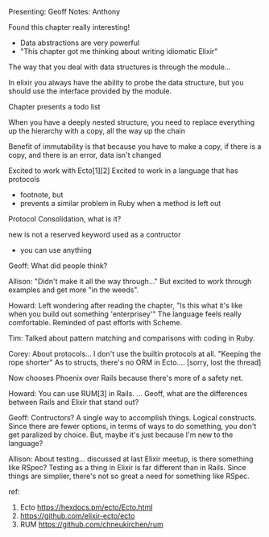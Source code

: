 Presenting: Geoff
Notes: Anthony

Found this chapter really interesting!

  - Data abstractions are very powerful
  - "This chapter got me thinking about writing idiomatic Elixir"

The way that you deal with data structures is through the module...

In elixir you always have the ability to probe the data structure, but you should use the interface provided by the module.

Chapter presents a todo list

When you have a deeply nested structure, you need to replace everything up the hierarchy with a copy, all the way up the chain

Benefit of immutability is that because you have to make a copy, if there is a copy, and there is an error, data isn't changed

Excited to work with Ecto[1][2]
Excited to work in a language that has protocols
  - footnote, but <description of protocol>
  - prevents a similar problem in Ruby when a method is left out

Protocol Consolidation, what is it?

new is not a reserved keyword used as a contructor
  - you can use anything

Geoff: What did people think?

Allison: "Didn't make it all the way through..." But excited to work through examples and get more "in the weeds".

Howard: Left wondering after reading the chapter, "Is this what it's like when you build out something 'enterprisey'" The language feels really comfortable. Reminded of past efforts with Scheme.

Tim: Talked about pattern matching and comparisons with coding in Ruby.

Corey: About protocols... I don't use the builtin protocols at all. "Keeping the rope shorter" As to structs, there's no ORM in Ecto.... [sorry, lost the thread]

Now chooses Phoenix over Rails because there's more of a safety net.

Howard: You can use RUM[3] in Rails. ... Geoff, what are the differences between Rails and Elixir that stand out?

Geoff: Contructors? A single way to accomplish things. Logical constructs. Since there are fewer options, in terms of ways to do something, you don't get paralized by choice. But, maybe it's just because I'm new to the language?

Allison: About testing... discussed at last Elixir meetup, is there something like RSpec? Testing as a thing in Elixir is far different than in Rails. Since things are simplier, there's not so great a need for something like RSpec.

ref:
1. Ecto https://hexdocs.pm/ecto/Ecto.html
2. https://github.com/elixir-ecto/ecto
3. RUM https://github.com/chneukirchen/rum
